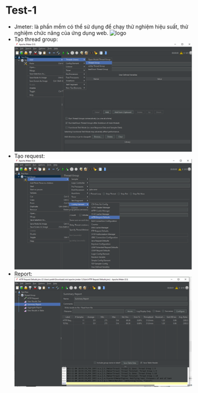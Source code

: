 # Test-1
- Jmeter: là phần mềm có thể sử dụng để chạy thử nghiệm hiệu suất, thử nghiệm chức năng của ứng dụng web.
  ![logo](https://jmetervietnam.files.wordpress.com/2019/02/jmeter-tutorial.png)
- Tạo thread group:
  ![thread group](ncđ.png)
- Tạo request:
  ![request](create-request.png)
- Report:
  ![report](report.png)
